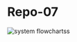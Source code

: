 # Repo-07
![system flowchartss](https://user-images.githubusercontent.com/83586341/125422038-530d231c-2c3f-4ddf-bec6-9ebfe6b0bbcb.jpg)

